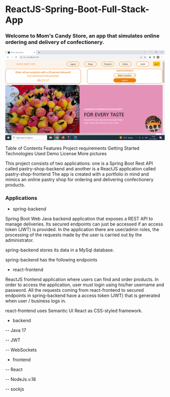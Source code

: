 <h1>ReactJS-Spring-Boot-Full-Stack-App</h1>
<h3>Welcome to Mom's Candy Store, an app that simulates online ordering and delivery of confectionery.</h3>

![Примерна снимка](https://github.com/Ivzilol/pastry-shop/blob/1f3ddd58606b8477ef475fe01b5a8eae8607cdd8/src/main/resources/static/img/img.png)

Table of Contents 
Features
Project requirements
Getting Started
Technologies Used
Demo
License
More pictures

This project consists of two applications: one is a Spring Boot Rest API called pastry-shop-backend and another is a ReactJS application called pastry-shop-frontend
The app is created with a portfolio in mind and mimics an online pastry shop for ordering and delivering confectionery products.


<h3>Applications</h3>

- spring-backend

Spring Boot Web Java backend application that exposes a REST API to manage deliveries. Its secured endpoints can just be accessed if an access token (JWT) is provided.
In the application there are user/admin roles, the processing of the requests made by the user is carried out by the administrator.

spring-backend stores its data in a MySql database.

spring-backend has the following endpoints

- react-frontend

ReactJS frontend application where users can find and order products. In order to access the application, user must login using his/her username and password. All the requests coming from react-frontend to secured endpoints in spring-backend have a access token (JWT) that is generated when user / business logs in.

react-frontend uses Semantic UI React as CSS-styled framework.

- backend
  
-- Java 17

-- JWT

-- WebSockets

- frontend

-- React

-- NodeJs.v.18

-- sockjs
